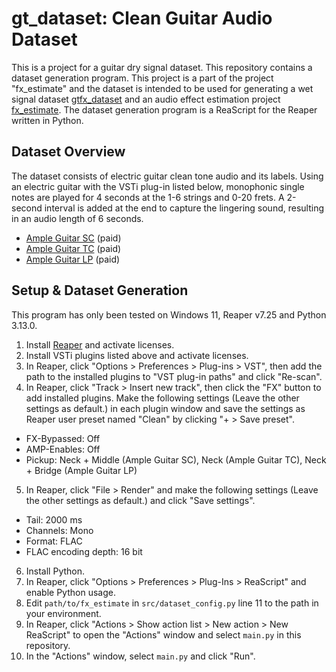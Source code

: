 # gt_dataset: Clean Guitar Audio Dataset

This is a project for a guitar dry signal dataset.
This repository contains a dataset generation program.
This project is a part of the project "fx_estimate" and the dataset is intended to be used for generating a wet signal dataset [gtfx_dataset](https://github.com/okitayouichi/gtfx_dataset) and an audio effect estimation project [fx_estimate](https://github.com/okitayouichi/fx_estimate).
The dataset generation program is a ReaScript for the Reaper written in Python.

## Dataset Overview

The dataset consists of electric guitar clean tone audio and its labels.
Using an electric guitar with the VSTi plug-in listed below, monophonic single notes are played for 4 seconds at the 1-6 strings and 0-20 frets.
A 2-second interval is added at the end to capture the lingering sound, resulting in an audio length of 6 seconds.

- [Ample Guitar SC](https://www.amplesound.net/en/pro-pd.asp?id=2) (paid)
- [Ample Guitar TC](https://www.amplesound.net/en/pro-pd.asp?id=20) (paid)
- [Ample Guitar LP](https://www.amplesound.net/en/pro-pd.asp?id=1) (paid)


## Setup & Dataset Generation

This program has only been tested on Windows 11, Reaper v7.25 and Python 3.13.0.

1. Install [Reaper](https://www.reaper.fm/) and activate licenses.
2. Install VSTi plugins listed above and activate licenses.
3. In Reaper, click "Options > Preferences > Plug-ins > VST", then add the path to the installed plugins to "VST plug-in paths" and click "Re-scan".
4. In Reaper, click "Track > Insert new track", then click the "FX" button to add installed plugins. Make the following settings (Leave the other settings as default.) in each plugin window and save the settings as Reaper user preset named "Clean" by clicking "+ > Save preset".
- FX-Bypassed: Off
- AMP-Enables: Off
- Pickup: Neck + Middle (Ample Guitar SC), Neck (Ample Guitar TC), Neck + Bridge (Ample Guitar LP)
5. In Reaper, click "File > Render" and make the following settings (Leave the other settings as default.) and click "Save settings".
- Tail: 2000 ms
- Channels: Mono
- Format: FLAC
- FLAC encoding depth: 16 bit
6. Install Python.
7. In Reaper, click "Options > Preferences > Plug-Ins > ReaScript" and enable Python usage.
8. Edit `path/to/fx_estimate` in `src/dataset_config.py` line 11 to the path in your environment.
9. In Reaper, click "Actions > Show action list > New action > New ReaScript" to open the "Actions" window and select `main.py` in this repository.
10. In the "Actions" window, select `main.py` and click "Run".
